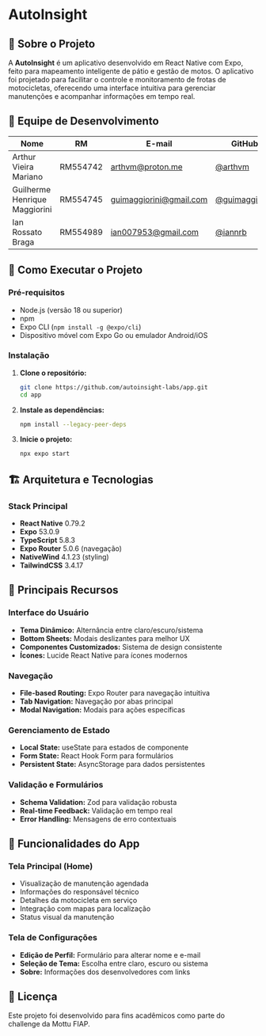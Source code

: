 # AutoInsight

## 📱 Sobre o Projeto

A **AutoInsight** é um aplicativo desenvolvido em React Native com Expo, feito para mapeamento inteligente de pátio e gestão de motos. O aplicativo foi projetado para facilitar o controle e monitoramento de frotas de motocicletas, oferecendo uma interface intuitiva para gerenciar manutenções e acompanhar informações em tempo real.

## 👥 Equipe de Desenvolvimento

| Nome | RM | E-mail | GitHub | LinkedIn |
|------|-------|---------|---------|----------|
| Arthur Vieira Mariano | RM554742 | arthvm@proton.me | [@arthvm](https://github.com/arthvm) | [arthvm](https://linkedin.com/in/arthvm/) |
| Guilherme Henrique Maggiorini | RM554745 | guimaggiorini@gmail.com | [@guimaggiorini](https://github.com/guimaggiorini) | [guimaggiorini](https://linkedin.com/in/guimaggiorini/) |
| Ian Rossato Braga | RM554989 | ian007953@gmail.com | [@iannrb](https://github.com/iannrb) | [ianrossato](https://linkedin.com/in/ianrossato/) |

## 🚀 Como Executar o Projeto

### Pré-requisitos

- Node.js (versão 18 ou superior)
- npm
- Expo CLI (`npm install -g @expo/cli`)
- Dispositivo móvel com Expo Go ou emulador Android/iOS

### Instalação

1. **Clone o repositório:**
   ```bash
   git clone https://github.com/autoinsight-labs/app.git
   cd app
   ```

2. **Instale as dependências:**
   ```bash
   npm install --legacy-peer-deps
   ```

3. **Inicie o projeto:**
   ```bash
   npx expo start
   ```

## 🏗️ Arquitetura e Tecnologias

### Stack Principal
- **React Native** 0.79.2
- **Expo** 53.0.9
- **TypeScript** 5.8.3
- **Expo Router** 5.0.6 (navegação)
- **NativeWind** 4.1.23 (styling)
- **TailwindCSS** 3.4.17

## 🎯 Principais Recursos

### Interface do Usuário
- **Tema Dinâmico:** Alternância entre claro/escuro/sistema
- **Bottom Sheets:** Modais deslizantes para melhor UX
- **Componentes Customizados:** Sistema de design consistente
- **Ícones:** Lucide React Native para ícones modernos

### Navegação
- **File-based Routing:** Expo Router para navegação intuitiva
- **Tab Navigation:** Navegação por abas principal
- **Modal Navigation:** Modais para ações específicas

### Gerenciamento de Estado
- **Local State:** useState para estados de componente
- **Form State:** React Hook Form para formulários
- **Persistent State:** AsyncStorage para dados persistentes

### Validação e Formulários
- **Schema Validation:** Zod para validação robusta
- **Real-time Feedback:** Validação em tempo real
- **Error Handling:** Mensagens de erro contextuais

## 📱 Funcionalidades do App

### Tela Principal (Home)
- Visualização de manutenção agendada
- Informações do responsável técnico
- Detalhes da motocicleta em serviço
- Integração com mapas para localização
- Status visual da manutenção

### Tela de Configurações
- **Edição de Perfil:** Formulário para alterar nome e e-mail
- **Seleção de Tema:** Escolha entre claro, escuro ou sistema
- **Sobre:** Informações dos desenvolvedores com links

## 📄 Licença

Este projeto foi desenvolvido para fins acadêmicos como parte do challenge da Mottu FIAP.
